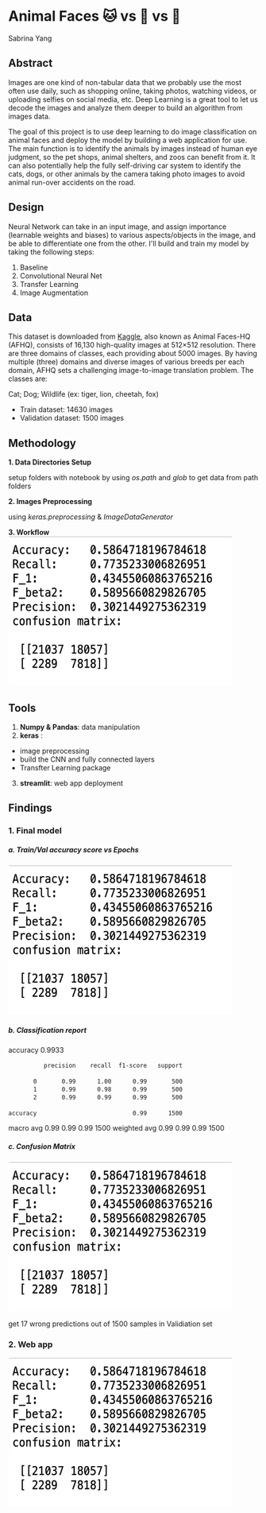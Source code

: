 # Animal Faces 🐱 vs 🐶 vs 🐯

Sabrina Yang


## Abstract

Images are one kind of non-tabular data that we probably use the most often use daily, such as shopping online, taking photos, watching videos, or uploading selfies on social media, etc. Deep Learning is a great tool to let us decode the images and analyze them deeper to build an algorithm from images data.

The goal of this project is to use deep learning to do image classification on animal faces and deploy the model by building a web application for use. The main function is to identify the animals by images instead of human eye judgment, so the pet shops, animal shelters, and zoos can benefit from it.  It can also potentially help the fully self-driving car system to identify the cats, dogs, or other animals by the camera taking photo images to avoid animal run-over accidents on the road.


## Design
Neural Network can take in an input image, and assign importance (learnable weights and biases) to various aspects/objects in the image, and be able to differentiate one from the other. I'll build and train my model by taking the following steps:

1. Baseline
2. Convolutional Neural Net
3. Transfer Learning
4. Image Augmentation


## Data

This dataset is downloaded from [Kaggle](https://kaggle.com), also known as Animal Faces-HQ (AFHQ), consists of 16,130 high-quality images at 512×512 resolution.
There are three domains of classes, each providing about 5000 images. By having multiple (three) domains and diverse images of various breeds per each domain, AFHQ sets a challenging image-to-image translation problem. The classes are:

Cat;
Dog;
Wildlife (ex: tiger, lion, cheetah, fox)


- Train dataset: 14630 images
- Validation dataset: 1500 images


## Methodology

**1. Data Directories Setup**

setup folders with notebook by using _os.path_ and _glob_ to get data from path folders


**2. Images Preprocessing**

using _keras.preprocessing_ & _ImageDataGenerator_


**3. Workflow**
<img src="https://github.com/SYNYC/4_Project_Loan_Repayment/blob/main/charts/new/xgb5/score_0.589.png" width = "450" height = "300" >



## Tools


1. **Numpy & Pandas**: data manipulation  
2. **keras** :
- image preprocessing
- build the CNN and fully connected layers
- Transfter Learning package
3. **streamlit**: web app deployment





## Findings

### 1. Final model

##### a. Train/Val accuracy score vs Epochs
<img src="https://github.com/SYNYC/4_Project_Loan_Repayment/blob/main/charts/new/xgb5/score_0.589.png" width = "450" height = "300" >

##### b. Classification report
accuracy 0.9933



              precision    recall  f1-score   support

           0       0.99      1.00      0.99       500
           1       0.99      0.98      0.99       500
           2       0.99      0.99      0.99       500

    accuracy                           0.99      1500
   macro avg       0.99      0.99      0.99      1500
weighted avg       0.99      0.99      0.99      1500

##### c. Confusion Matrix
<img src="https://github.com/SYNYC/4_Project_Loan_Repayment/blob/main/charts/new/xgb5/score_0.589.png" width = "450" height = "300" >

get 17 wrong predictions out of 1500 samples in Validiation set


### 2. Web app 


<img src="https://github.com/SYNYC/4_Project_Loan_Repayment/blob/main/charts/new/xgb5/score_0.589.png" width = "450" height = "300" >
